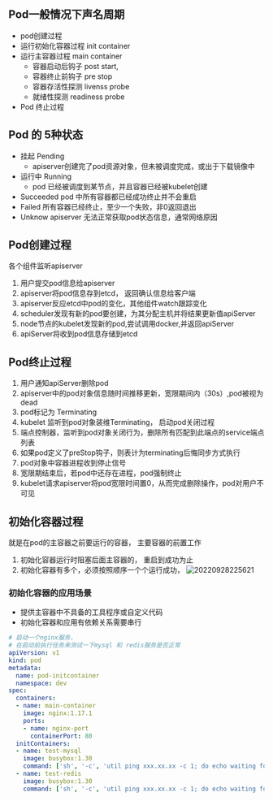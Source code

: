 

## Pod一般情况下声名周期
- pod创建过程
- 运行初始化容器过程 init container
- 运行主容器过程 main container
  - 容器启动后钩子 post start, 
  - 容器终止前钩子 pre stop
  - 容器存活性探测 livenss probe
  - 就绪性探测 readiness probe
- Pod 终止过程

## Pod 的 5种状态
- 挂起 Pending
  - apiserver创建完了pod资源对象，但未被调度完成，或出于下载镜像中
- 运行中 Running
  - pod 已经被调度到某节点，并且容器已经被kubelet创建
- Succeeded pod 中所有容器都已经成功终止并不会重启
- Failed 所有容器已经终止，至少一个失败，非0返回退出
- Unknow apiserver 无法正常获取pod状态信息，通常网络原因

## Pod创建过程
各个组件监听apiserver
1. 用户提交pod信息给apiserver
2. apiserver将pod信息存到etcd， 返回确认信息给客户端
3. apiserver反应etcd中pod的变化，其他组件watch跟踪变化
4. scheduler发现有新的pod要创建，为其分配主机并将结果更新值apiServer
5. node节点的kubelet发现新的pod,尝试调用docker,并返回apiServer
6. apiServer将收到pod信息存储到etcd

## Pod终止过程
1. 用户通知apiServer删除pod
2. apiserver中的pod对象信息随时间推移更新，宽限期间内（30s）,pod被视为dead
3. pod标记为 Terminating
4. kubelet 监听到pod对象装维Terminating， 启动pod关闭过程
5. 端点控制器，监听到pod对象关闭行为，删除所有匹配到此端点的service端点列表
6. 如果pod定义了preStop钩子，则表计为terminating后悔同步方式执行
7. pod对象中容器进程收到停止信号
8. 宽限期结束后，若pod中还存在进程，pod强制终止
9. kubelet请求apiserver将pod宽限时间置0，从而完成删除操作，pod对用户不可见

## 初始化容器过程
就是在pod的主容器之前要运行的容器， 主要容器的前置工作
1. 初始化容器运行时阻塞后面主容器的， 重启到成功为止
2. 初始化容器有多个，必须按照顺序一个个运行成功，
![20220928225621](https://sprintln-1256351233.cos.ap-shanghai.myqcloud.com/img/20220928225621.png)

### 初始化容器的应用场景
- 提供主容器中不具备的工具程序或自定义代码
- 初始化容器和应用有依赖关系需要串行
~~~ yaml
# 启动一个nginx服务，
# 在启动前执行任务来测试一下mysql 和 redis服务是否正常
apiVersion: v1
kind: pod
metadata: 
  name: pod-initcontainer
  namespace: dev
spec:
  containers:
  - name: main-container
    image: nginx:1.17.1
    ports:
    - name: nginx-port
      containerPort: 80
  initContainers:
  - name: test-mysql
    image: busybox:1.30
    command: ['sh', '-c', 'util ping xxx.xx.xx -c 1; do echo waiting for mysql...; sleep 2; done;']
  - name: test-redis
    image: busybox:1.30
    command: ['sh', '-c', 'util ping xxx.xx.xx -c 1; do echo waiting for redis...; sleep 2; done;']
~~~
